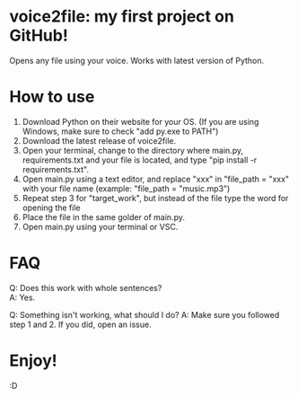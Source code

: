 # voice2file: my first project on GitHub!
Opens any file using your voice.
Works with latest version of Python.
# How to use
1. Download Python on their website for your OS. (If you are using Windows, make sure to check "add py.exe to PATH")
2. Download the latest release of voice2file.
3. Open your terminal, change to the directory where main.py, requirements.txt and your file is located, and type "pip install -r requirements.txt".
4. Open main.py using a text editor, and replace "xxx" in "file_path = "xxx" with your file name (example: "file_path = "music.mp3")
5. Repeat step 3 for "target_work", but instead of the file type the word for opening the file
6. Place the file in the same golder of main.py.
7. Open main.py using your terminal or VSC.

# FAQ
Q: Does this work with whole sentences?  
A: Yes.

Q: Something isn't working, what should I do?
A: Make sure you followed step 1 and 2. If you did, open an issue.

# Enjoy!
:D